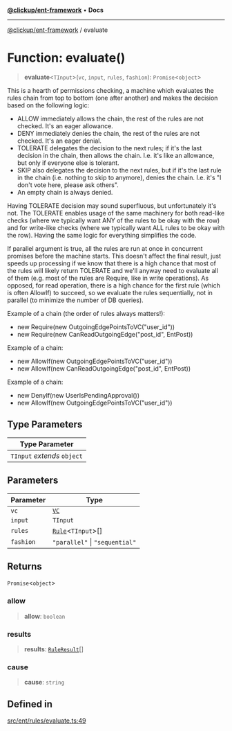 [**@clickup/ent-framework**](../README.md) • **Docs**

***

[@clickup/ent-framework](../globals.md) / evaluate

# Function: evaluate()

> **evaluate**\<`TInput`\>(`vc`, `input`, `rules`, `fashion`): `Promise`\<`object`\>

This is a hearth of permissions checking, a machine which evaluates the rules
chain from top to bottom (one after another) and makes the decision based on
the following logic:
- ALLOW immediately allows the chain, the rest of the rules are not checked.
  It's an eager allowance.
- DENY immediately denies the chain, the rest of the rules are not checked.
  It's an eager denial.
- TOLERATE delegates the decision to the next rules; if it's the last
  decision in the chain, then allows the chain. I.e. it's like an allowance,
  but only if everyone else is tolerant.
- SKIP also delegates the decision to the next rules, but if it's the last
  rule in the chain (i.e. nothing to skip to anymore), denies the chain. I.e.
  it's "I don't vote here, please ask others".
- An empty chain is always denied.

Having TOLERATE decision may sound superfluous, but unfortunately it's not.
The TOLERATE enables usage of the same machinery for both read-like checks
(where we typically want ANY of the rules to be okay with the row) and for
write-like checks (where we typically want ALL rules to be okay with the
row). Having the same logic for everything simplifies the code.

If parallel argument is true, all the rules are run at once in concurrent
promises before the machine starts. This doesn't affect the final result,
just speeds up processing if we know that there is a high chance that most of
the rules will likely return TOLERATE and we'll anyway need to evaluate all
of them (e.g. most of the rules are Require, like in write operations). As
opposed, for read operation, there is a high chance for the first rule (which
is often AllowIf) to succeed, so we evaluate the rules sequentially, not in
parallel (to minimize the number of DB queries).

Example of a chain (the order of rules always matters!):
- new Require(new OutgoingEdgePointsToVC("user_id"))
- new Require(new CanReadOutgoingEdge("post_id", EntPost))

Example of a chain:
- new AllowIf(new OutgoingEdgePointsToVC("user_id"))
- new AllowIf(new CanReadOutgoingEdge("post_id", EntPost))

Example of a chain:
- new DenyIf(new UserIsPendingApproval())
- new AllowIf(new OutgoingEdgePointsToVC("user_id"))

## Type Parameters

| Type Parameter |
| ------ |
| `TInput` *extends* `object` |

## Parameters

| Parameter | Type |
| ------ | ------ |
| `vc` | [`VC`](../classes/VC.md) |
| `input` | `TInput` |
| `rules` | [`Rule`](../classes/Rule.md)\<`TInput`\>[] |
| `fashion` | `"parallel"` \| `"sequential"` |

## Returns

`Promise`\<`object`\>

### allow

> **allow**: `boolean`

### results

> **results**: [`RuleResult`](../interfaces/RuleResult.md)[]

### cause

> **cause**: `string`

## Defined in

[src/ent/rules/evaluate.ts:49](https://github.com/clickup/ent-framework/blob/master/src/ent/rules/evaluate.ts#L49)
